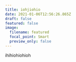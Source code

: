 ```yaml
---
title: iohjiohio
date: 2021-01-06T12:56:26.865Z
draft: false
featured: false
image:
  filename: featured
  focal_point: Smart
  preview_only: false
---
```

ihihiohiohioh